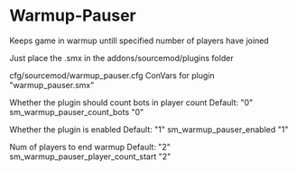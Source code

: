 # Warmup-Pauser
Keeps game in warmup untill specified number of players have joined

Just place the .smx in the addons/sourcemod/plugins folder


cfg/sourcemod/warmup_pauser.cfg
ConVars for plugin "warmup_pauser.smx"

Whether the plugin should count bots in player count
Default: "0"
sm_warmup_pauser_count_bots "0"

Whether the plugin is enabled
Default: "1"
sm_warmup_pauser_enabled "1"

Num of players to end warmup
Default: "2"
sm_warmup_pauser_player_count_start "2"
